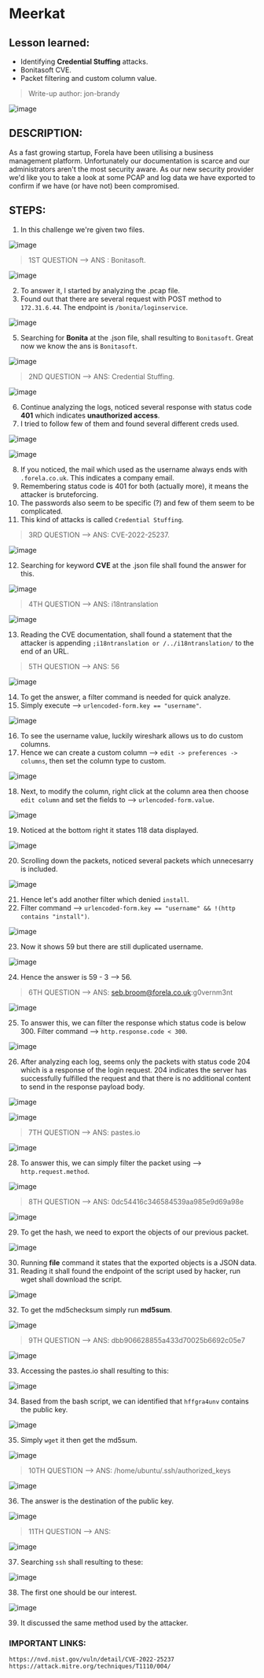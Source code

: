 # Meerkat

## Lesson learned:
- Identifying **Credential Stuffing** attacks.
- Bonitasoft CVE.
- Packet filtering and custom column value.

> Write-up author: jon-brandy

![image](https://github.com/jon-brandy/hackthebox/assets/70703371/860f1cb2-71d0-48c5-bb58-9cf4d6155baa)


## DESCRIPTION:
As a fast growing startup, Forela have been utilising a business management platform. 
Unfortunately our documentation is scarce and our administrators aren't the most security aware. 
As our new security provider we'd like you to take a look at some PCAP and log data we have exported to confirm if we have (or have not) been compromised.

## STEPS:
1. In this challenge we're given two files.

![image](https://github.com/jon-brandy/hackthebox/assets/70703371/317a7617-95f3-4020-8255-a3676d20bec2)


> 1ST QUESTION --> ANS : Bonitasoft.

![image](https://github.com/jon-brandy/hackthebox/assets/70703371/633d94c8-2997-4a84-9322-8728099a8d4d)


2. To answer it, I started by analyzing the .pcap file.
3. Found out that there are several request with POST method to `172.31.6.44`. The endpoint is `/bonita/loginservice`.

![image](https://github.com/jon-brandy/hackthebox/assets/70703371/58833602-a454-4e6b-a30c-6c97080f7369)


5. Searching for **Bonita** at the .json file, shall resulting to `Bonitasoft`. Great now we know the ans is `Bonitasoft`.


![image](https://github.com/jon-brandy/hackthebox/assets/70703371/3034bbfd-bbfc-4212-9836-1b942ef56356)


> 2ND QUESTION --> ANS: Credential Stuffing.

![image](https://github.com/jon-brandy/hackthebox/assets/70703371/ec6d3311-5945-4c30-a9f9-c011c290035c)


6. Continue analyzing the logs, noticed several response with status code **401** which indicates **unauthorized access**.
7. I tried to follow few of them and found several different creds used.

![image](https://github.com/jon-brandy/hackthebox/assets/70703371/7d8c3782-3076-42d3-a6b5-a912ddec0d8a)


![image](https://github.com/jon-brandy/hackthebox/assets/70703371/d5abd805-6e65-42f5-8956-c72436d4d100)


8. If you noticed, the mail which used as the username always ends with `.forela.co.uk`. This indicates a company email.
9. Remembering status code is 401 for both (actually more), it means the attacker is bruteforcing.
10. The passwords also seem to be specific (?) and few of them seem to be complicated.
11. This kind of attacks is called `Credential Stuffing`.


> 3RD QUESTION --> ANS: CVE-2022-25237.

![image](https://github.com/jon-brandy/hackthebox/assets/70703371/0cc41dd3-2c10-4ec4-87fd-2fc195ccb627)


12. Searching for keyword **CVE** at the .json file shall found the answer for this.

![image](https://github.com/jon-brandy/hackthebox/assets/70703371/947e6bb3-1889-480c-81ff-f98da273b357)



> 4TH QUESTION --> ANS: i18ntranslation

![image](https://github.com/jon-brandy/hackthebox/assets/70703371/9b7642b5-815a-4e01-8d42-8c6a630ff50a)


13. Reading the CVE documentation, shall found a statement that the attacker is appending `;i18ntranslation or /../i18ntranslation/` to the end of an URL.


> 5TH QUESTION --> ANS: 56

![image](https://github.com/jon-brandy/hackthebox/assets/70703371/c3e0450c-c31d-4693-a40a-b73baab13a37)


14. To get the answer, a filter command is needed for quick analyze.
15. Simply execute --> `urlencoded-form.key == "username"`.

![image](https://github.com/jon-brandy/hackthebox/assets/70703371/1cafdb73-f1e5-4f78-a295-81109b3c916a)


16. To see the username value, luckily wireshark allows us to do custom columns.
17. Hence we can create a custom column --> `edit -> preferences -> columns`, then set the column type to custom.

![image](https://github.com/jon-brandy/hackthebox/assets/70703371/2450c106-ca85-42ce-a3d5-900f1efa1320)


18. Next, to modify the column, right click at the column area then choose `edit column` and set the fields to --> `urlencoded-form.value`.

![image](https://github.com/jon-brandy/hackthebox/assets/70703371/7748be57-7733-4eee-a154-dab256532790)


19. Noticed at the bottom right it states 118 data displayed.

![image](https://github.com/jon-brandy/hackthebox/assets/70703371/73094f81-e60f-488d-8441-70e7273f5e11)


20. Scrolling down the packets, noticed several packets which unnecesarry is included.

![image](https://github.com/jon-brandy/hackthebox/assets/70703371/b07bf323-3b69-46af-8eaa-96a07f89090e)


21. Hence let's add another filter which denied `install`.
22. Filter command --> `urlencoded-form.key == "username" && !(http contains "install")`.

![image](https://github.com/jon-brandy/hackthebox/assets/70703371/5a4083b4-f3ee-460f-8b8e-1ce28c7a6ee2)


23. Now it shows 59 but there are still duplicated username.

![image](https://github.com/jon-brandy/hackthebox/assets/70703371/9b85f32c-c9e8-4853-a90d-1e95f2c886b0)


24. Hence the answer is 59 - 3 --> 56.

> 6TH QUESTION --> ANS: seb.broom@forela.co.uk:g0vernm3nt

![image](https://github.com/jon-brandy/hackthebox/assets/70703371/a082e00a-fee4-4836-89a8-7948ad0238de)


25. To answer this, we can filter the response which status code is below 300. Filter command --> `http.response.code < 300`.

![image](https://github.com/jon-brandy/hackthebox/assets/70703371/6b72c169-87c9-4aa9-886a-0ee980fb440a)


26. After analyzing each log, seems only the packets with status code 204 which is a response of the login request. 204 indicates the server has successfully fulfilled the request and that there is no additional content to send in the response payload body.

![image](https://github.com/jon-brandy/hackthebox/assets/70703371/273c09ff-bc18-4c0f-b5f4-922b21665150)


![image](https://github.com/jon-brandy/hackthebox/assets/70703371/3edb78c7-4bee-435f-9448-36e2cf4fbbb1)


> 7TH QUESTION --> ANS: pastes.io

![image](https://github.com/jon-brandy/hackthebox/assets/70703371/c6abcaa5-5571-4df8-8d67-5762ac50a52c)


28. To answer this, we can simply filter the packet using --> `http.request.method`.

![image](https://github.com/jon-brandy/hackthebox/assets/70703371/3cfc4e39-daed-47a5-9271-4530c871c6a4)


> 8TH QUESTION --> ANS: 0dc54416c346584539aa985e9d69a98e

![image](https://github.com/jon-brandy/hackthebox/assets/70703371/d5ed6fb7-ac2e-47bd-b693-a48da008eed1)


29. To get the hash, we need to export the objects of our previous packet.

![image](https://github.com/jon-brandy/hackthebox/assets/70703371/eea286b6-0b0f-4074-8d34-95f7c3a4cb7d)


30. Running **file** command it states that the exported objects is a JSON data.
31. Reading it shall found the endpoint of the script used by hacker, run wget shall download the script.

![image](https://github.com/jon-brandy/hackthebox/assets/70703371/9de08475-1899-45ff-925e-23402d4cacd9)


32. To get the md5checksum simply run **md5sum**.

![image](https://github.com/jon-brandy/hackthebox/assets/70703371/1df562b2-302c-47cb-9d2f-e51c6057f881)


> 9TH QUESTION --> ANS: dbb906628855a433d70025b6692c05e7

![image](https://github.com/jon-brandy/hackthebox/assets/70703371/c85d9716-5f52-4e87-88dc-aed615f641a8)


33. Accessing the pastes.io shall resulting to this:

![image](https://github.com/jon-brandy/hackthebox/assets/70703371/ed05bbff-f1be-4ef4-a713-42b092255d0f)


34. Based from the bash script, we can identified that `hffgra4unv` contains the public key.

![image](https://github.com/jon-brandy/hackthebox/assets/70703371/59441f05-fadc-4ef3-a5d4-0b00aa29f995)


35. Simply `wget` it then get the md5sum.

![image](https://github.com/jon-brandy/hackthebox/assets/70703371/27b045a1-fcc4-4fed-83c3-952032bec332)


> 10TH QUESTION --> ANS: /home/ubuntu/.ssh/authorized_keys

![image](https://github.com/jon-brandy/hackthebox/assets/70703371/ed956922-19d9-42ae-8760-d4814197e955)


36. The answer is the destination of the public key.

![image](https://github.com/jon-brandy/hackthebox/assets/70703371/b9580b7e-897e-4308-91ff-0c977443f74e)


> 11TH QUESTION --> ANS:

![image](https://github.com/jon-brandy/hackthebox/assets/70703371/d2d19336-38b0-4409-8b2a-aafa68f3d810)


37. Searching `ssh` shall resulting to these:

![image](https://github.com/jon-brandy/hackthebox/assets/70703371/220d379e-205f-42ae-a56a-8876d054ba03)


38. The first one should be our interest.

![image](https://github.com/jon-brandy/hackthebox/assets/70703371/e49d3285-e0b2-408a-8cac-f505f927e4d4)


39. It discussed the same method used by the attacker.

### IMPORTANT LINKS:

```
https://nvd.nist.gov/vuln/detail/CVE-2022-25237
https://attack.mitre.org/techniques/T1110/004/
```
